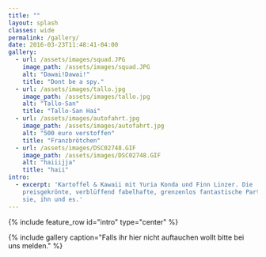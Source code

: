 ```yaml
---
title: ""
layout: splash
classes: wide
permalink: /gallery/
date: 2016-03-23T11:48:41-04:00
gallery:
  - url: /assets/images/squad.JPG
    image_path: /assets/images/squad.JPG
    alt: "Dawai!Dawai!"
    title: "Dont be a spy."
  - url: /assets/images/tallo.jpg
    image_path: /assets/images/tallo.jpg
    alt: "Tallo-San"
    title: "Tallo-San Hai"
  - url: /assets/images/autofahrt.jpg
    image_path: /assets/images/autofahrt.jpg
    alt: "500 euro verstoffen"
    title: "Franzbrötchen"
  - url: /assets/images/DSC02748.GIF
    image_path: /assets/images/DSC02748.GIF
    alt: "haiiijja"
    title: "haii"
intro: 
  - excerpt: 'Kartoffel & Kawaii mit Yuria Konda und Finn Linzer. Die
    preisgekrönte, verblüffend fabelhafte, grenzenlos fantastische Party für
    sie, ihn und es.'
---
```


{% include feature_row id="intro" type="center" %}

{% include gallery caption="Falls ihr hier nicht auftauchen wollt bitte bei uns melden." %}

